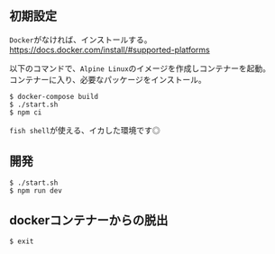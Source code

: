 ## 初期設定

`Docker`がなければ、インストールする。  
https://docs.docker.com/install/#supported-platforms

以下のコマンドで、`Alpine Linux`のイメージを作成しコンテナーを起動。  
コンテナーに入り、必要なパッケージをインストール。  

```console
$ docker-compose build
$ ./start.sh
$ npm ci
```

`fish shell`が使える、イカした環境です◎

## 開発
```console
$ ./start.sh
$ npm run dev
```

## dockerコンテナーからの脱出
```console
$ exit
```